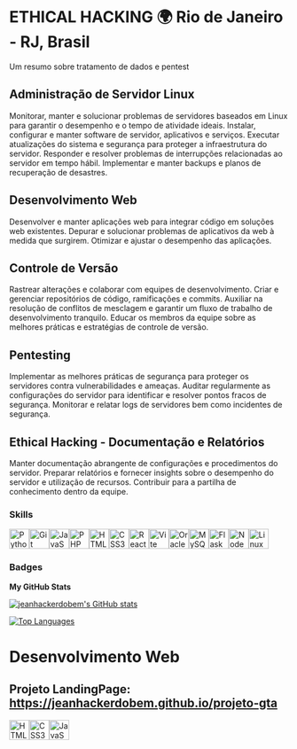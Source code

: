 # ETHICAL HACKING 🌍 Rio de Janeiro - RJ, Brasil
Um resumo sobre tratamento de dados e pentest
<h2>Administração de Servidor Linux</h2>
Monitorar, manter e solucionar problemas de servidores baseados em Linux para garantir o desempenho e o tempo de atividade ideais.
Instalar, configurar e manter software de servidor, aplicativos e serviços.
Executar atualizações do sistema e segurança para proteger a infraestrutura do servidor.
Responder e resolver problemas de interrupções relacionadas ao servidor em tempo hábil.
Implementar e manter backups e planos de recuperação de desastres.
<h2>Desenvolvimento Web</h2>
Desenvolver e manter aplicações web para integrar código em soluções web existentes.
Depurar e solucionar problemas de aplicativos da web à medida que surgirem.
Otimizar e ajustar o desempenho das aplicações.
<h2>Controle de Versão</h2>
Rastrear alterações e colaborar com equipes de desenvolvimento.
Criar e gerenciar repositórios de código, ramificações e commits.
Auxiliar na resolução de conflitos de mesclagem e garantir um fluxo de trabalho de desenvolvimento tranquilo.
Educar os membros da equipe sobre as melhores práticas e estratégias de controle de versão.
<h2>Pentesting</h2>
Implementar as melhores práticas de segurança para proteger os servidores contra vulnerabilidades e ameaças.
Auditar regularmente as configurações do servidor para identificar e resolver pontos fracos de segurança.
Monitorar e relatar logs de servidores bem como incidentes de segurança.
<h2>Ethical Hacking - Documentação e Relatórios</h2>
Manter documentação abrangente de configurações e procedimentos do servidor.
Preparar relatórios e fornecer insights sobre o desempenho do servidor e utilização de recursos.
Contribuir para a partilha de conhecimento dentro da equipe.

### Skills


<p align="left">
<a href="https://www.python.org/" target="_blank" rel="noreferrer"><img src="https://raw.githubusercontent.com/danielcranney/readme-generator/main/public/icons/skills/python-colored.svg" width="36" height="36" alt="Python" /></a><a href="https://git-scm.com/" target="_blank" rel="noreferrer"><img src="https://raw.githubusercontent.com/danielcranney/readme-generator/main/public/icons/skills/git-colored.svg" width="36" height="36" alt="Git" /></a><a href="https://developer.mozilla.org/en-US/docs/Web/JavaScript" target="_blank" rel="noreferrer"><img src="https://raw.githubusercontent.com/danielcranney/readme-generator/main/public/icons/skills/javascript-colored.svg" width="36" height="36" alt="JavaScript" /></a><a href="https://www.php.net/" target="_blank" rel="noreferrer"><img src="https://raw.githubusercontent.com/danielcranney/readme-generator/main/public/icons/skills/php-colored.svg" width="36" height="36" alt="PHP" /></a><a href="https://developer.mozilla.org/en-US/docs/Glossary/HTML5" target="_blank" rel="noreferrer"><img src="https://raw.githubusercontent.com/danielcranney/readme-generator/main/public/icons/skills/html5-colored.svg" width="36" height="36" alt="HTML5" /></a><a href="https://www.w3.org/TR/CSS/#css" target="_blank" rel="noreferrer"><img src="https://raw.githubusercontent.com/danielcranney/readme-generator/main/public/icons/skills/css3-colored.svg" width="36" height="36" alt="CSS3" /></a><a href="https://reactjs.org/" target="_blank" rel="noreferrer"><img src="https://raw.githubusercontent.com/danielcranney/readme-generator/main/public/icons/skills/react-colored.svg" width="36" height="36" alt="React" /></a><a href="https://vitejs.dev/" target="_blank" rel="noreferrer"><img src="https://raw.githubusercontent.com/danielcranney/readme-generator/main/public/icons/skills/vite-colored.svg" width="36" height="36" alt="Vite" /></a><a href="https://www.oracle.com/uk/index.html" target="_blank" rel="noreferrer"><img src="https://raw.githubusercontent.com/danielcranney/readme-generator/main/public/icons/skills/oracle-colored.svg" width="36" height="36" alt="Oracle" /></a><a href="https://www.mysql.com/" target="_blank" rel="noreferrer"><img src="https://raw.githubusercontent.com/danielcranney/readme-generator/main/public/icons/skills/mysql-colored.svg" width="36" height="36" alt="MySQL" /></a><a href="https://flask.palletsprojects.com/en/2.0.x/" target="_blank" rel="noreferrer"><img src="https://raw.githubusercontent.com/danielcranney/readme-generator/main/public/icons/skills/flask-colored.svg" width="36" height="36" alt="Flask" /></a><a href="https://nodejs.org/en/" target="_blank" rel="noreferrer"><img src="https://raw.githubusercontent.com/danielcranney/readme-generator/main/public/icons/skills/nodejs-colored.svg" width="36" height="36" alt="NodeJS" /></a><a href="https://www.linux.org" target="_blank" rel="noreferrer"><img src="https://raw.githubusercontent.com/danielcranney/readme-generator/main/public/icons/skills/linux-colored.svg" width="36" height="36" alt="Linux" /></a>
</p>

### Badges

<b>My GitHub Stats</b>

<a href="http://www.github.com/jeanhackerdobem"><img src="https://github-readme-stats.vercel.app/api?username=jeanhackerdobem&show_icons=true&hide=&count_private=true&title_color=64748b&text_color=6366f1&icon_color=444e59&bg_color=171717&hide_border=true&show_icons=true" alt="jeanhackerdobem's GitHub stats" /></a>

<a href="https://github.com/jeanhackerdobem" align="left"><img src="https://github-readme-stats.vercel.app/api/top-langs/?username=jeanhackerdobem&langs_count=10&title_color=64748b&text_color=6366f1&icon_color=444e59&bg_color=171717&hide_border=true&locale=en&custom_title=Top%20%Languages" alt="Top Languages" /></a>

# Desenvolvimento Web
Projeto LandingPage:
https://jeanhackerdobem.github.io/projeto-gta
----------------------------------------------
<p align="left">
<a href="https://developer.mozilla.org/en-US/docs/Glossary/HTML5" target="_blank" rel="noreferrer"><img src="https://raw.githubusercontent.com/danielcranney/readme-generator/main/public/icons/skills/html5-colored.svg" width="36" height="36" alt="HTML5" /></a><a href="https://www.w3.org/TR/CSS/#css" target="_blank" rel="noreferrer"><img src="https://raw.githubusercontent.com/danielcranney/readme-generator/main/public/icons/skills/css3-colored.svg" width="36" height="36" alt="CSS3" /></a><a href="https://developer.mozilla.org/en-US/docs/Web/JavaScript" target="_blank" rel="noreferrer"><img src="https://raw.githubusercontent.com/danielcranney/readme-generator/main/public/icons/skills/javascript-colored.svg" width="36" height="36" alt="JavaScript" /></a>
</p>
